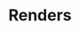 ---
layout: categories
title: Renders
category: 3dRenders
categoryTitle: 3D Renders
categoryIMG: ../imgs/Pen/nicky-jushchyshyn-exploded-2.jpg
---